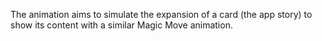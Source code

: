 The animation aims to simulate the expansion of a card (the app story) to show its content with a similar Magic Move animation.
